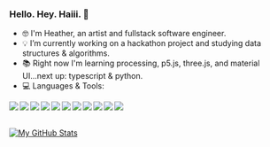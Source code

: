 ### Hello. Hey. Haiii. 👋

- :nerd_face: I'm Heather, an artist and fullstack software engineer.
- :bulb: I’m currently working on a hackathon project and studying data structures & algorithms.
- :books: Right now I'm learning processing, p5.js, three.js, and material UI...next up: typescript & python.
- :computer: Languages & Tools:

<img align="left" img src="https://img.icons8.com/ios/50/000000/javascript--v1.png"/>
<img align="left" img src="https://img.icons8.com/ios/50/000000/html-5--v1.png"/>
<img align="left" img src="https://img.icons8.com/ios/50/000000/css3.png"/>
<img align="left" img src="https://img.icons8.com/ios-glyphs/50/000000/react.png"/>
<img align="left" img src="https://img.icons8.com/ios/50/000000/redux.png"/>
<img align="left" img src="https://img.icons8.com/windows/50/000000/node-js.png"/>
<img align="left" img src="https://img.icons8.com/ios/50/000000/git.png"/>
<img align="left" img src="https://img.icons8.com/material-outlined/50/000000/github.png"/>
<img align="left" img src="https://img.icons8.com/ios/50/000000/heroku.png"/>
<img align="left" img src="https://img.icons8.com/ios/50/000000/postgreesql.png"/>
<img align="left" img src="https://img.icons8.com/wired/50/000000/webpack.png"/>

<br></br>

[![My GitHub Stats](https://github-readme-stats.vercel.app/api/?username=HTHR-WHT&count_private=true&theme=tokyonight&showicons=true)]()
<!--- 
[![My GitHub Language Stats](https://github-readme-stats.vercel.app/api/top-langs/?username=HTHR-WHT&langs_count=5&theme=tokyonight)]()
-->
